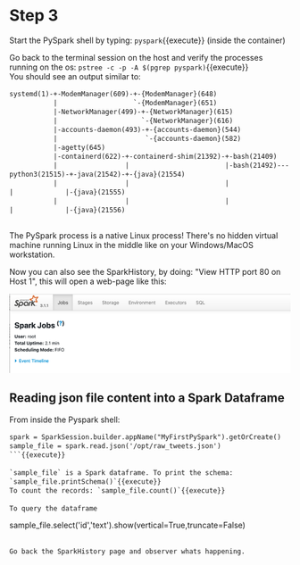 # Step 3

Start the PySpark shell by typing: `pyspark`{{execute}}  (inside the container)

Go back to the terminal session on the host and verify the processes running on the os: `pstree -c -p -A $(pgrep pyspark)`{{execute}}  
You should see an output similar to:  
```
systemd(1)-+-ModemManager(609)-+-{ModemManager}(648)
           |                   `-{ModemManager}(651)
           |-NetworkManager(499)-+-{NetworkManager}(615)
           |                     `-{NetworkManager}(616)
           |-accounts-daemon(493)-+-{accounts-daemon}(544)
           |                      `-{accounts-daemon}(582)
           |-agetty(645)
           |-containerd(622)-+-containerd-shim(21392)-+-bash(21409)
           |                 |                        |-bash(21492)---python3(21515)-+-java(21542)-+-{java}(21554)
           |                 |                        |                              |             |-{java}(21555)
           |                 |                        |                              |             |-{java}(21556)
       
```
  
The PySpark process is a native Linux process! There's no hidden virtual machine running Linux in the middle like on your Windows/MacOS workstation.  

Now you can also see the SparkHistory, by doing: "View HTTP port 80 on Host 1", this will open a web-page like this:

![SparkHistory](./assets/spark_history.png)

## Reading json file content into a Spark Dataframe
From inside the Pyspark shell: 
```
spark = SparkSession.builder.appName("MyFirstPySpark").getOrCreate()
sample_file = spark.read.json('/opt/raw_tweets.json')
```{{execute}}

`sample_file` is a Spark dataframe. To print the schema: `sample_file.printSchema()`{{execute}}  
To count the records: `sample_file.count()`{{execute}}  

To query the dataframe
```
sample_file.select('id','text').show(vertical=True,truncate=False)
```{{execute}}

Go back the SparkHistory page and observer whats happening.  
